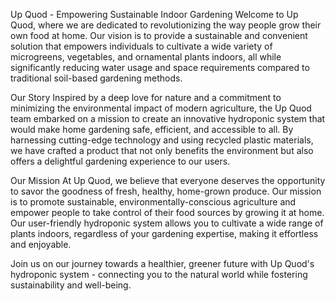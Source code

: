 Up Quod - Empowering Sustainable Indoor Gardening
Welcome to Up Quod, where we are dedicated to revolutionizing the way people grow their own food at home. Our vision is to provide a sustainable and convenient solution that empowers individuals to cultivate a wide variety of microgreens, vegetables, and ornamental plants indoors, all while significantly reducing water usage and space requirements compared to traditional soil-based gardening methods.

Our Story
Inspired by a deep love for nature and a commitment to minimizing the environmental impact of modern agriculture, the Up Quod team embarked on a mission to create an innovative hydroponic system that would make home gardening safe, efficient, and accessible to all. By harnessing cutting-edge technology and using recycled plastic materials, we have crafted a product that not only benefits the environment but also offers a delightful gardening experience to our users.

Our Mission
At Up Quod, we believe that everyone deserves the opportunity to savor the goodness of fresh, healthy, home-grown produce. Our mission is to promote sustainable, environmentally-conscious agriculture and empower people to take control of their food sources by growing it at home. Our user-friendly hydroponic system allows you to cultivate a wide range of plants indoors, regardless of your gardening expertise, making it effortless and enjoyable.

Join us on our journey towards a healthier, greener future with Up Quod's hydroponic system - connecting you to the natural world while fostering sustainability and well-being.
